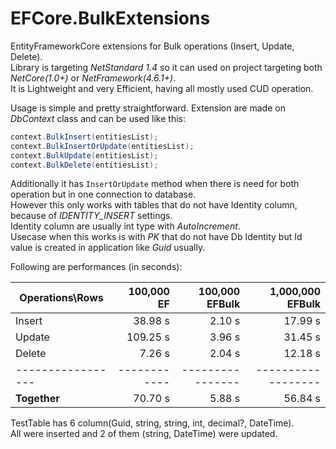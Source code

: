 # EFCore.BulkExtensions
EntityFrameworkCore extensions for Bulk operations (Insert, Update, Delete).<br>
Library is targeting *NetStandard 1.4* so it can used on project targeting both *NetCore(1.0+)* or *NetFramework(4.6.1+)*.<br>
It is Lightweight and very Efficient, having all mostly used CUD operation.<br>

Usage is simple and pretty straightforward.
Extension are made on *DbContext* class and can be used like this:
```csharp
context.BulkInsert(entitiesList);
context.BulkInsertOrUpdate(entitiesList);
context.BulkUpdate(entitiesList);
context.BulkDelete(entitiesList);
```

Additionally it has `InsertOrUpdate` method when there is need for both operation but in one connection to database.<br>
However this only works with tables that do not have Identity column, because of *IDENTITY_INSERT* settings.<br>
Identity column are usually int type with *AutoIncrement*.<br>
Usecase when this works is with *PK* that do not have Db Identity but Id value is created in application like *Guid* usually.

Following are performances (in seconds):

| Operations\Rows | 100,000 EF | 100,000 EFBulk | 1,000,000 EFBulk |
| --------------- | ---------: | -------------: | ---------------: |
| Insert          |  38.98 s   | 2.10 s         | 17.99 s          |
| Update          | 109.25 s   | 3.96 s         | 31.45 s          |
| Delete          |   7.26 s   | 2.04 s         | 12.18 s          |
|-----------------|------------|----------------|------------------|
| **Together**    |  70.70 s   | 5.88 s         | 56.84 s          |

TestTable has 6 column(Guid, string, string, int, decimal?, DateTime).<br>
All were inserted and 2 of them (string, DateTime) were updated.
